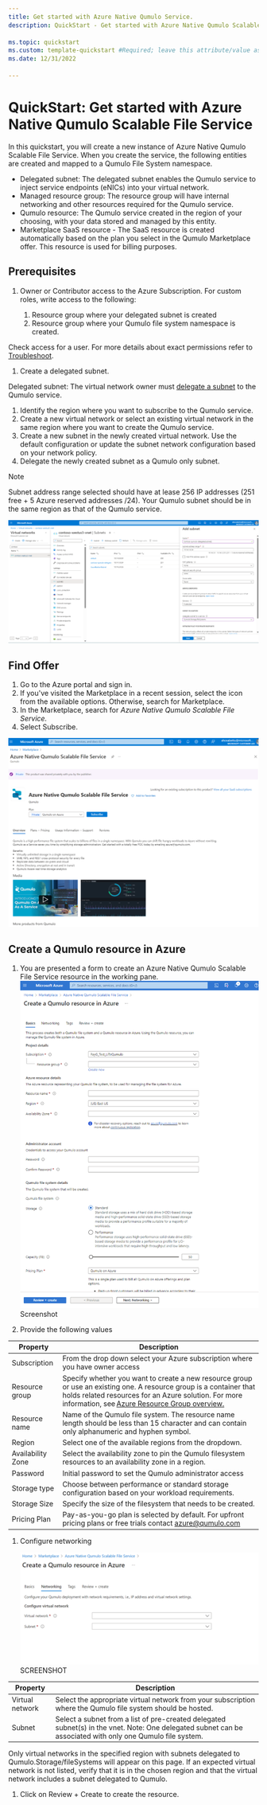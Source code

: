 ```yaml
---
title: Get started with Azure Native Qumulo Service.
description: QuickStart - Get started with Azure Native Qumulo Scalable File Service

ms.topic: quickstart 
ms.custom: template-quickstart #Required; leave this attribute/value as-is.
ms.date: 12/31/2022

---
```



# QuickStart: Get started with Azure Native Qumulo Scalable File Service

In this quickstart, you will create a new instance of Azure Native Qumulo Scalable File Service. When you create the service, the following entities are created and mapped to a Qumulo File System namespace.

- Delegated subnet: The delegated subnet enables the Qumulo service to inject service endpoints (eNICs) into your virtual network.
- Managed resource group: The resource group will have internal networking and other resources required for the Qumulo service. 
- Qumulo resource: The Qumulo service created in the region of your choosing, with your data stored and managed by this entity.
- Marketplace SaaS resource - The SaaS resource is created automatically based on the plan you select in the Qumulo Marketplace offer. This resource is used for billing purposes.

## Prerequisites

1. Owner or Contributor access to the Azure Subscription. For custom roles, write access to the following:

     1. Resource group where your delegated subnet is created
     1. Resource group where your Qumulo file system namespace is created.

 Check access for a user. For more details about exact permissions refer to [Troubleshoot](qumulo-troubleshoot.md).

1. Create a delegated subnet.

Delegated subnet: The virtual network owner must [delegate a subnet](https://learn.microsoft.com/en-us/azure/virtual-network/subnet-delegation-overview) to the Qumulo service.

 1. Identify the region where you want to subscribe to the Qumulo service.
 1. Create a new virtual network or select an existing virtual network in the same region where you want to create the Qumulo service.
 1. Create a new subnet in the newly created virtual network. Use the default configuration or update the subnet network configuration based on your network policy.
 1. Delegate the newly created subnet as a Qumulo only subnet.

> [!NOTE]
>Subnet address range selected should have at lease 256 IP addresses (251 free + 5 Azure reserved addresses /24). Your Qumulo subnet should be in the same region as that of the Qumulo service.

![](media/qumulo-create/image1.png)

## Find Offer

1. Go to the Azure portal and sign in.
1. If you've visited the Marketplace in a recent session, select the icon from the available options. Otherwise, search for Marketplace.
1. In the Marketplace, search for *Azure Native Qumulo Scalable File Service.*
1. Select Subscribe.

  ![](media/qumulo-create/image2.png)

## Create a Qumulo resource in Azure

1. You are presented a form to create an Azure Native Qumulo Scalable File Service resource in the working pane.
    ![](media/qumulo-create/image3.png)
    Screenshot

1. Provide the following values

| **Property** | **Description** |
|--|--|
|Subscription | From the drop down select your Azure subscription where you have owner access |
|Resource group | Specify whether you want to create a new resource group or use an existing one. A resource group is a container that holds related resources for an Azure solution. For more information, see [Azure Resource Group overview.](/azure/azure-resource-manager/management/overview) |
|Resource name |Name of the Qumulo file system. The resource name length should be less than 15 character and can contain only alphanumeric and hyphen symbol.|
|Region |Select one of the available regions from the dropdown. |
|Availability Zone | Select the availability zone to pin the Qumulo filesystem resources to an availability zone in a region. |
| Password | Initial password to set the Qumulo administrator access |
|Storage type | Choose between performance or standard storage configuration based on your workload requirements.|
|Storage Size | Specify the size of the filesystem that needs to be created.|
|Pricing Plan | Pay-as-you-go plan is selected by default. For upfront pricing plans or free trials contact azure@qumulo.com |

1. Configure networking

    ![](media/qumulo-create/image4.png)
    SCREENSHOT

|**Property** |**Description** |
|--|--|
| Virtual network |Select the appropriate virtual network from your subscription where the Qumulo file system should be hosted.|
| Subnet |Select a subnet from a list of pre-created delegated subnet(s) in the vnet. Note: One delegated subnet can be associated with only one Qumulo file system.|
Only virtual networks in the specified region with subnets delegated to Qumulo.Storage/fileSystems will appear on this page. If an expected virtual network is not listed, verify that it is in the chosen region and that the virtual network includes a subnet delegated to Qumulo.
1. Click on Review + Create to create the resource.
